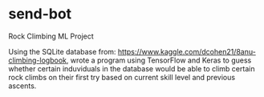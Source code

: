 # send-bot
Rock Climbing ML Project

Using the SQLite database from: https://www.kaggle.com/dcohen21/8anu-climbing-logbook, wrote a program using TensorFlow and Keras to guess whether certain induviduals in the database would be able to climb certain rock climbs on their first try based on current skill level and previous ascents.
